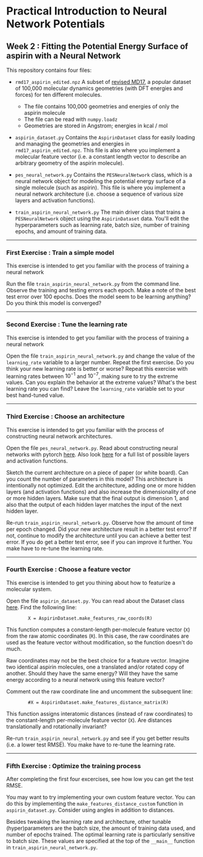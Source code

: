 # Practical Introduction to Neural Network Potentials
## Week 2 : Fitting the Potential Energy Surface of aspirin with a Neural Network

This repository contains four files:

* `rmd17_aspirin_edited.npz` A subset of [revised MD17](https://figshare.com/articles/dataset/Revised_MD17_dataset_rMD17_/12672038),
a popular dataset of 100,000 molecular dynamics geometries (with DFT energies and forces) for ten different molecules.
  - The file contains 100,000 geometries and energies of only the aspirin molecule
  - The file can be read with `numpy.loadz`
  - Geometries are stored in Angstrom; energies in kcal / mol

* `aspirin_dataset.py` Contains the `AspirinDataset` class for easily loading and managing the geometries and energies in `rmd17_aspirin_edited.npz`.
This file is also where you implement a molecular feature vector (i.e. a constant length vector to describe an arbitrary geometry of the aspirin molecule).

* `pes_neural_network.py` Contains the `PESNeuralNetwork` class, which is a neural network object for modeling the potential energy surface of a single molecule (such as aspirin). This file is where you implement a neural network architecture (i.e. choose a sequence of various size layers and activation functions).

* `train_aspirin_neural_network.py` The main driver class that trains a `PESNeuralNetwork` object using the `AspirinDataset` data. You'll edit the hyperparameters such as learning rate, batch size, number of training epochs, and amount of training data.

---

### First Exercise : Train a simple model

This exercise is intended to get you familiar with the process of training a neural network

Run the file `train_aspirin_neural_network.py` from the command line.
Observe the training and testing errors each epoch.
Make a note of the best test error over 100 epochs.
Does the model seem to be learning anything?
Do you think this model is converged?

---

### Second Exercise : Tune the learning rate

This exercise is intended to get you familiar with the process of training a neural network

Open the file `train_aspirin_neural_network.py` and change the value of the `learning_rate` variable to a larger number.
Repeat the first exercise.
Do you think your new learning rate is better or worse?
Repeat this exercise with learning rates between $10^{-1}$ and $10^{-7}$, making sure to try the extreme values.
Can you explain the behavior at the extreme values?
What's the best learning rate you can find?
Leave the `learning_rate` variable set to your best hand-tuned value.

---

### Third Exercise : Choose an architecture

This exercise is intended to get you familiar with the process of constructing neural network architectures.

Open the file `pes_neural_network.py`.
Read about constructing neural networks with pytorch [here](https://pytorch.org/tutorials/beginner/basics/buildmodel_tutorial.html).
Also look [here](https://pytorch.org/docs/stable/nn.functional.html) for a full list of possible layers and activation functions.

Sketch the current architecture on a piece of paper (or white board).
Can you count the number of parameters in this model?
This architecture is intentionally not optimized.
Edit the architecture, adding one or more hidden layers (and activation functions) and also increase the dimensionality of one or more hidden layers.
Make sure that the final output is dimension 1, and also that the output of each hidden layer matches the input of the next hidden layer.

Re-run `train_aspirin_neural_network.py`.
Observe how the amount of time per epoch changed.
Did your new architecture result in a better test error?
If not, continue to modify the architecture until you can achieve a better test error.
If you do get a better test error, see if you can improve it further.
You make have to re-tune the learning rate.

---

### Fourth Exercise : Choose a feature vector

This exercise is intended to get you thining about how to featurize a molecular system.

Open the file `aspirin_dataset.py`. You can read about the Dataset class [here](https://pytorch.org/tutorials/beginner/basics/data_tutorial.html).
Find the following line:
```
        X = AspirinDataset.make_features_raw_coords(R)
```
This function computes a constant-length per-molecule feature vector (`X`) from the raw atomic coordinates (`R`).
In this case, the raw coordinates are used as the feature vector without modification, so the function doesn't do much.

Raw coordinates may not be the best choice for a feature vector.
Imagine two identical aspirin molecules, one a translated and/or rotated copy of another.
Should they have the same energy?
Will they have the same energy according to a neural network using this feature vector?

Comment out the raw coordinate line and uncomment the subsequent line:
```
        #X = AspirinDataset.make_features_distance_matrix(R)
```
This function assigns interatomic distances (instead of raw coordinates) to the constant-length per-molecule feature vector (`X`).
Are distances translationally and rotationally invariant?

Re-run `train_aspirin_neural_network.py` and see if you get better results (i.e. a lower test RMSE).
You make have to re-tune the learning rate.

---

### Fifth Exercise : Optimize the training process

After completing the first four excercises, see how low you can get the test RMSE.

You may want to try implementing your own custom feature vector. You can do this by implementing the `make_features_distance_custom` function in `aspirin_dataset.py`.
Consider using angles in addition to distances.

Besides tweaking the learning rate and architecture, other tunable (hyper)parameters are the batch size, the amount of training data used, and number of epochs trained. 
The optimal learning rate is particularly sensitive to batch size.
These values are specified at the top of the `__main__` function in `train_aspirin_neural_network.py`.
